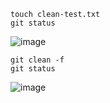 ```
touch clean-test.txt
git status

```

![image](https://github.com/user-attachments/assets/081c4127-2936-4351-9a1e-8b323413c24c)

```
git clean -f
git status
```

![image](https://github.com/user-attachments/assets/cce6ffaf-9401-4c88-9c6a-0fb0b5cf9afd)
